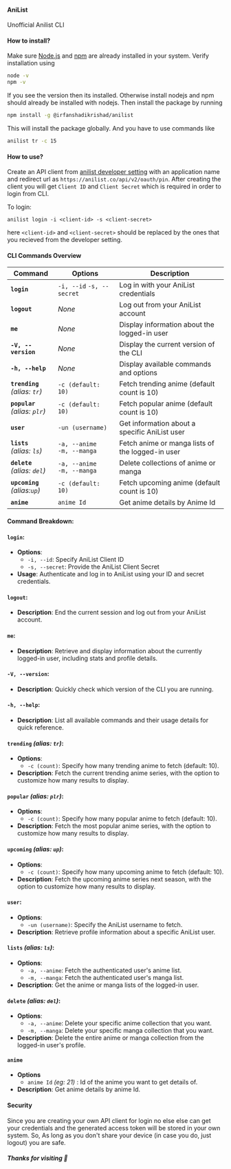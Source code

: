 #### AniList

Unofficial Anilist CLI

#### How to install?

Make sure [Node.js](https://nodejs.org/en) and [npm](https://www.npmjs.com) are already installed in your system.
Verify installation using

```bash
node -v
npm -v
```

If you see the version then its installed. Otherwise install nodejs and npm should already be installed with nodejs.
Then install the package by running

```bash
npm install -g @irfanshadikrishad/anilist
```

This will install the package globally. And you have to use commands like

```bash
anilist tr -c 15
```

#### How to use?

Create an API client from [anilist developer setting](https://anilist.co/settings/developer) with an application name and redirect url as `https://anilist.co/api/v2/oauth/pin`. After creating the client you will get `Client ID` and `Client Secret` which is required in order to login from CLI.

To login:

```
anilist login -i <client-id> -s <client-secret>
```

here `<client-id>` and `<client-secret>` should be replaced by the ones that you recieved from the developer setting.

#### CLI Commands Overview

| **Command**                         | **Options**                      | **Description**                                  |
| ----------------------------------- | -------------------------------- | ------------------------------------------------ |
| **`login`**                         | `-i, --id` `-s, --secret`        | Log in with your AniList credentials             |
| **`logout`**                        | _None_                           | Log out from your AniList account                |
| **`me`**                            | _None_                           | Display information about the logged-in user     |
| **`-V, --version`**                 | _None_                           | Display the current version of the CLI           |
| **`-h, --help`**                    | _None_                           | Display available commands and options           |
| **`trending`** <br> _(alias: `tr`)_ | `-c (default: 10)`               | Fetch trending anime (default count is 10)       |
| **`popular`** <br> _(alias: `plr`)_ | `-c (default: 10)`               | Fetch popular anime (default count is 10)        |
| **`user`**                          | `-un (username)`                 | Get information about a specific AniList user    |
| **`lists`** <br> _(alias: `ls`)_    | `-a, --anime` <br> `-m, --manga` | Fetch anime or manga lists of the logged-in user |
| **`delete`** <br> _(alias: `del`)_  | `-a, --anime` <br> `-m, --manga` | Delete collections of anime or manga             |
| **`upcoming`** <br> _(alias:`up`)_  | `-c (default: 10)`               | Fetch upcoming anime (default count is 10)       |
| **`anime`**                         | `anime Id`                       | Get anime details by Anime Id                    |

#### Command Breakdown:

#### `login`:

- **Options**:
  - `-i, --id`: Specify AniList Client ID
  - `-s, --secret`: Provide the AniList Client Secret
- **Usage**: Authenticate and log in to AniList using your ID and secret credentials.

#### `logout`:

- **Description**: End the current session and log out from your AniList account.

#### `me`:

- **Description**: Retrieve and display information about the currently logged-in user, including stats and profile details.

#### `-V, --version`:

- **Description**: Quickly check which version of the CLI you are running.

#### `-h, --help`:

- **Description**: List all available commands and their usage details for quick reference.

#### `trending` _(alias: `tr`)_:

- **Options**:
  - `-c (count)`: Specify how many trending anime to fetch (default: 10).
- **Description**: Fetch the current trending anime series, with the option to customize how many results to display.

#### `popular` _(alias: `plr`)_:

- **Options**:
  - `-c (count)`: Specify how many popular anime to fetch (default: 10).
- **Description**: Fetch the most popular anime series, with the option to customize how many results to display.

#### `upcoming` _(alias: `up`)_:

- **Options**:
  - `-c (count)`: Specify how many upcoming anime to fetch (default: 10).
- **Description**: Fetch the upcoming anime series next season, with the option to customize how many results to display.

#### `user`:

- **Options**:
  - `-un (username)`: Specify the AniList username to fetch.
- **Description**: Retrieve profile information about a specific AniList user.

#### `lists` _(alias: `ls`)_:

- **Options**:
  - `-a, --anime`: Fetch the authenticated user's anime list.
  - `-m, --manga`: Fetch the authenticated user's manga list.
- **Description**: Get the anime or manga lists of the logged-in user.

#### `delete` _(alias: `del`)_:

- **Options**:
  - `-a, --anime`: Delete your specific anime collection that you want.
  - `-m, --manga`: Delete your specific manga collection that you want.
- **Description**: Delete the entire anime or manga collection from the logged-in user's profile.

#### `anime`

- **Options**
  - `anime Id` _(eg: 21)_ : Id of the anime you want to get details of.
- **Description**: Get anime details by anime Id.

#### Security

Since you are creating your own API client for login no else else can get your credentials and the generated access token will be stored in your own system. So, As long as you don't share your device (in case you do, just logout) you are safe.

#### **_Thanks for visiting 💙_**
